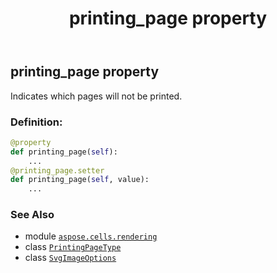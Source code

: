 ﻿---
title: printing_page property
second_title: Aspose.Cells for Python via .NET API References
description: 
type: docs
weight: 310
url: /aspose.cells.rendering/svgimageoptions/printing_page/
is_root: false
---

## printing_page property


Indicates which pages will not be printed.
### Definition:
```python
@property
def printing_page(self):
    ...
@printing_page.setter
def printing_page(self, value):
    ...
```

### See Also
* module [`aspose.cells.rendering`](../../)
* class [`PrintingPageType`](/cells/python-net/aspose.cells/printingpagetype)
* class [`SvgImageOptions`](/cells/python-net/aspose.cells.rendering/svgimageoptions)
